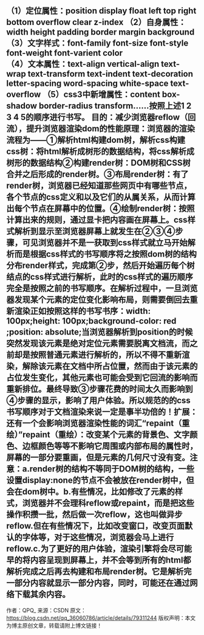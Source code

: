 （1）定位属性：position  display  float  left  top  right  bottom   overflow  clear   z-index
（2）自身属性：width  height  padding  border  margin   background
（3）文字样式：font-family   font-size   font-style   font-weight   font-varient   color   
（4）文本属性：text-align   vertical-align   text-wrap   text-transform   text-indent    text-decoration   letter-spacing    word-spacing    white-space   text-overflow
（5）css3中新增属性：content   box-shadow   border-radius  transform……按照上述1 2 3 4 5的顺序进行书写。
目的：减少浏览器reflow（回流），提升浏览器渲染dom的性能原理：浏览器的渲染流程为——①解析html构建dom树，解析css构建css树：将html解析成树形的数据结构，将css解析成树形的数据结构②构建render树：DOM树和CSS树合并之后形成的render树。③布局render树：有了render树，浏览器已经知道那些网页中有哪些节点，各个节点的css定义和以及它们的从属关系，从而计算出每个节点在屏幕中的位置。④绘制render树：按照计算出来的规则，通过显卡把内容画在屏幕上。css样式解析到显示至浏览器屏幕上就发生在②③④步骤，可见浏览器并不是一获取到css样式就立马开始解析而是根据css样式的书写顺序将之按照dom树的结构分布render样式，完成第②步，然后开始遍历每个树结点的css样式进行解析，此时的css样式的遍历顺序完全是按照之前的书写顺序。在解析过程中，一旦浏览器发现某个元素的定位变化影响布局，则需要倒回去重新渲染正如按照这样的书写书序：width: 100px;height: 100px;background-color: red ;position: absolute;当浏览器解析到position的时候突然发现该元素是绝对定位元素需要脱离文档流，而之前却是按照普通元素进行解析的，所以不得不重新渲染，解除该元素在文档中所占位置，然而由于该元素的占位发生变化，其他元素也可能会受到它回流的影响而重新排位。最终导致③步骤花费的时间太久而影响到④步骤的显示，影响了用户体验。所以规范的的css书写顺序对于文档渲染来说一定是事半功倍的！扩展：还有一个会影响浏览器渲染性能的词汇“repaint（重绘）”repaint（重绘）：改变某个元素的背景色、文字颜色、边框颜色等等不影响它周围或内部布局的属性时，屏幕的一部分要重画，但是元素的几何尺寸没有变。注意：a.render树的结构不等同于DOM树的结构，一些设置display:none的节点不会被放在render树中，但会在dom树中。b.有些情况，比如修改了元素的样式，浏览器并不会理科reflow或repaint，而是把这些操作积攒一批，然后做一次reflow，这也叫做异步reflow.但在有些情况下，比如改变窗口，改变页面默认的字体等，对于这些情况，浏览器会马上进行reflow.c.为了更好的用户体验，渲染引擎将会尽可能早的将内容呈现到屏幕上，并不会等到所有的html都解析完成之后再去构建和布局render树。它是解析完一部分内容就显示一部分内容，同时，可能还在通过网络下载其余内容。
--------------------- 
作者：QPQ_ 
来源：CSDN 
原文：https://blog.csdn.net/qq_36060786/article/details/79311244 
版权声明：本文为博主原创文章，转载请附上博文链接！
